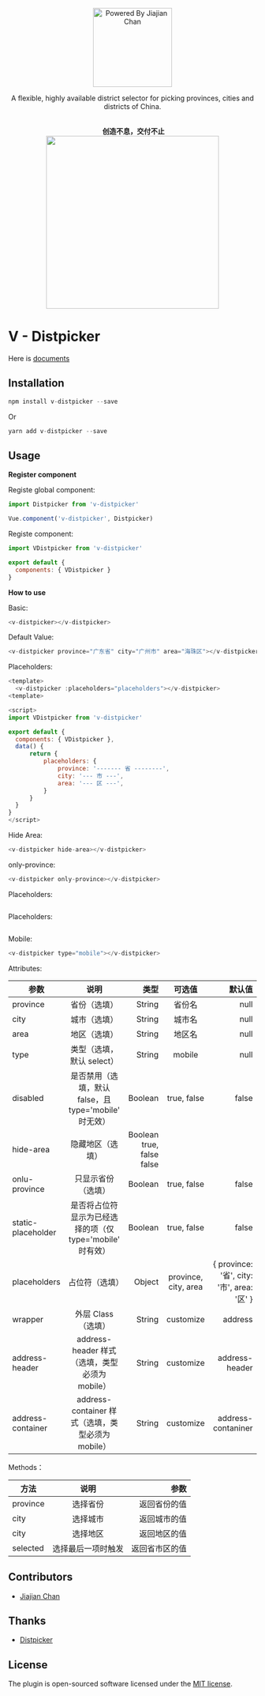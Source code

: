 <p align="center">
<img src="https://pigjian.com/images/v-distpicker.png" alt="Powered By Jiajian Chan" width="160">
</p>

<p align="center">A flexible, highly available district selector for picking provinces, cities and districts of China.</p>

<p align="center">
  <br>
  <b>创造不息，交付不止</b>
  <br>
  <a href="https://www.yousails.com">
    <img src="https://yousails.com/banners/brand.png" width=350>
  </a>
</p>

# V - Distpicker

Here is [documents](http://distpicker.pigjian.com/)

## Installation

```javascript
npm install v-distpicker --save
```

Or

```javascript
yarn add v-distpicker --save
```

## Usage

**Register component**

Registe global component:

```javascript
import Distpicker from 'v-distpicker'

Vue.component('v-distpicker', Distpicker)
```

Registe component:

```javascript
import VDistpicker from 'v-distpicker'

export default {
  components: { VDistpicker }
}
```

**How to use**

Basic:

```javascript
<v-distpicker></v-distpicker>
```

Default Value:

```javascript
<v-distpicker province="广东省" city="广州市" area="海珠区"></v-distpicker>
```
Placeholders:

```javascript
<template>
  <v-distpicker :placeholders="placeholders"></v-distpicker>
<template>

<script>
import VDistpicker from 'v-distpicker'

export default {
  components: { VDistpicker },
  data() {
      return {
          placeholders: {
              province: '------- 省 --------',
              city: '--- 市 ---',
              area: '--- 区 ---',
          }
      }
  }
}
</script>
```

Hide Area:

```javascript
<v-distpicker hide-area></v-distpicker>
```

only-province:

```javascript
<v-distpicker only-province></v-distpicker>
```

Placeholders:

```javascript

```

Placeholders:

```javascript

```

Mobile:

```javascript
<v-distpicker type="mobile"></v-distpicker>
```
Attributes:

参数|说明|类型|可选值|默认值
---|:--:|---:|:--:|---:
province|	省份（选填）|	String|	省份名|	null
city|	城市（选填）|	String|	城市名|	null
area|	地区（选填）|	String|	地区名|	null
type|	类型（选填，默认 select）|	String|	mobile|	null
disabled|	是否禁用（选填，默认 false，且 type='mobile' 时无效）|	Boolean|	true, false|	false
hide-area|	隐藏地区（选填）|	Boolean	true, false	false
onlu-province|	只显示省份（选填）|	Boolean|	true, false|	false
static-placeholder|	是否将占位符显示为已经选择的项（仅 type='mobile' 时有效）|	Boolean|	true, false|	false
placeholders|	占位符（选填）|	Object|	province, city, area|	{ province: '省', city: '市', area: '区' }
wrapper|	外层 Class（选填）|	String|	customize|	address
address-header|	address-header 样式（选填，类型必须为 mobile）|	String|	customize|	address-header
address-container|	address-container 样式（选填，类型必须为 mobile）|String|	customize|	address-contaniner

Methods：

方法|说明|参数
---|:--:|---:
province|	选择省份|	返回省份的值
city|	选择城市|	返回城市的值
city|	选择地区|	返回地区的值
selected|	选择最后一项时触发|	返回省市区的值

## Contributors

- [Jiajian Chan](http://github.com/jcc)

## Thanks

- [Distpicker](https://github.com/fengyuanchen/distpicker)

## License

The plugin is open-sourced software licensed under the [MIT license](http://opensource.org/licenses/MIT).
